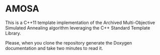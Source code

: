 # AMOSA
This is a C++11 template implementation of the Archived Multi-Objective Simulated Annealing algorithm leveraging the 
C++ Standard Template Library.

Please, when you clone the repository generate the Doxygen documentation and take two minutes to read it.
